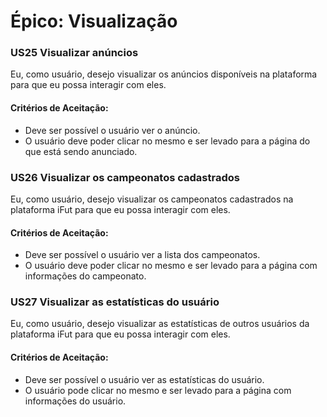 # Épico: Visualização

### US25 Visualizar anúncios
Eu,  como usuário, desejo visualizar os anúncios disponíveis na plataforma para que eu possa interagir com eles.

#### Critérios de Aceitação:
- Deve ser possível o usuário ver o anúncio.
- O usuário deve poder clicar no mesmo e ser levado para a página do que está sendo anunciado.

### US26 Visualizar os campeonatos cadastrados
Eu,  como usuário, desejo visualizar os campeonatos cadastrados na plataforma iFut para que eu possa interagir com eles.

#### Critérios de Aceitação:
- Deve ser possível o usuário ver a lista dos campeonatos.
- O usuário deve poder clicar no mesmo e ser levado para a página com informações do campeonato.

### US27 Visualizar as estatísticas do usuário
Eu,  como usuário, desejo visualizar as estatísticas de outros usuários da plataforma iFut para que eu possa interagir com eles.

#### Critérios de Aceitação:
- Deve ser possível o usuário ver as estatísticas do usuário.
- O usuário pode clicar no mesmo e ser levado para a página com informações do usuário.
